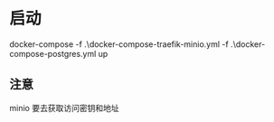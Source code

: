 # 启动

docker-compose -f .\docker-compose-traefik-minio.yml -f .\docker-compose-postgres.yml up

## 注意

minio 要去获取访问密钥和地址
